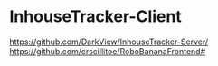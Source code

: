 # InhouseTracker-Client
https://github.com/DarkView/InhouseTracker-Server/  
https://github.com/crscillitoe/RoboBananaFrontend#
